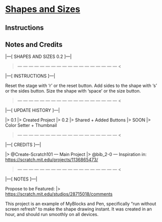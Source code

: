 # [Shapes and Sizes](https://scratch.mit.edu/projects/1160045677/)
## Instructions
## Notes and Credits

|—[   SHAPES AND  SIZES  0.2   ]—|

> — — — — — — — — — — — — — — — — — — <

|—[    INSTRUCTIONS   ]—|

Reset the stage with ‘r’ or the reset button.
Add sides to the shape with ‘s’ or the sides button.
Size the shape with ‘space’ or the size button.

> — — — — — — — — — — — — — — — — — — <

|—[    UPDATE  HISTORY   ]—|

|>   0.1   |>   Created Project
|>   0.2   |>   Shared + Added Buttons
|>   SOON  |>   Color Setter + Thumbnail

> — — — — — — — — — — — — — — — — — — <

|—[    CREDITS   ]—|

|>   @Create-Scratch101 — Main Project
|>   @bib_2-0 — Inspiration in:
https://scratch.mit.edu/projects/1136865473/

> — — — — — — — — — — — — — — — — — — <

|—[    NOTES   ]—|

Propose to be Featured:
|>   https://scratch.mit.edu/studios/28715018/comments

This project is an example of MyBlocks and Pen, specifically
“run without screen refresh” to make the shape drawing instant.
It was created in an hour, and should run smoothly on all devices.
